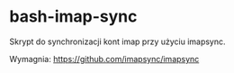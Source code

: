 # bash-imap-sync
Skrypt do synchronizacji kont imap przy użyciu imapsync. 

Wymagnia: https://github.com/imapsync/imapsync
